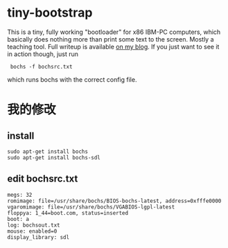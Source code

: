 # tiny-bootstrap

This is a tiny, fully working "bootloader" for x86 IBM-PC computers, which basically does nothing more than print some text to the screen. Mostly a teaching tool. Full writeup is available [on my blog](http://www.joebergeron.io/posts/post_two.html). If you just want to see it in action though, just run

     bochs -f bochsrc.txt

which runs bochs with the correct config file.



# 我的修改

## install
```
sudo apt-get install bochs   
sudo apt-get install bochs-sdl
```
## edit bochsrc.txt
```
megs: 32
romimage: file=/usr/share/bochs/BIOS-bochs-latest, address=0xfffe0000
vgaromimage: file=/usr/share/bochs/VGABIOS-lgpl-latest
floppya: 1_44=boot.com, status=inserted
boot: a
log: bochsout.txt
mouse: enabled=0
display_library: sdl
```
